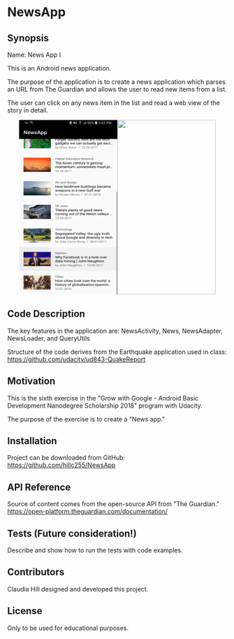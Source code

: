 # NewsApp

## Synopsis

Name: News App I

This is an Android news application.

The purpose of the application is to create a news application which parses an URL from The Guardian and allows the user to read
new items from a list. 

The user can click on any news item in the list and read a web view of the story in detail.

<p align="center">
 <kbd><img width="225" height="399" src="readme_assets/NewsAppf.jpg"></kbd><kbd><img width="225" height="399" src="readme_assets/NewsApp2.png"></kbd>
</p>

## Code Description

The key features in the application are:  NewsActivity, News, NewsAdapter, NewsLoader, and QueryUtils

Structure of the code derives from the Earthquake application used in class:</br>
https://github.com/udacity/ud843-QuakeReport </br>


## Motivation

This is the sixth exercise in the "Grow with Google - Android Basic Development Nanodegree Scholarship 2018" program with Udacity.

The purpose of the exercise is to create a "News app."

## Installation

Project can be downloaded from GitHub:</br>
https://github.com/hillc255/NewsApp</br>

## API Reference

Source of content comes from the open-source API from "The Guardian."</br>
https://open-platform.theguardian.com/documentation/</br> 

## Tests (Future consideration!)

Describe and show how to run the tests with code examples.

## Contributors

Claudia Hill designed and developed this project.

## License

Only to be used for educational purposes.
